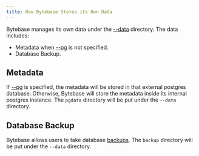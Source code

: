 ```yaml
---
title: How Bytebase Stores its Own Data
---
```


Bytebase manages its own data under the [--data](/docs/reference/command-line#data-less-than-less-than-directory-greater-than-greater-than) directory. The data includes:

- Metadata when [--pg](/docs/reference/command-line#--pg-string) is not specified.
- Database Backup.

## Metadata

If [--pg](/docs/reference/command-line#--pg-string) is specified, the metadata will be stored in that external postgres database. Otherwise, Bytebase will store the metadata inside its internal postgres instance. The `pgdata` directory will be put under the `--data` directory.

## Database Backup

Bytebase allows users to take database [backups](/docs/features/backup-and-restore). The `backup` directory will be put under the `--data` directory.
